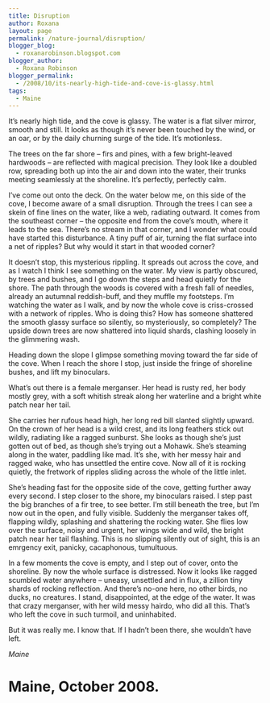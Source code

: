 ```yaml
---
title: Disruption
author: Roxana
layout: page
permalink: /nature-journal/disruption/
blogger_blog:
  - roxanarobinson.blogspot.com
blogger_author:
  - Roxana Robinson
blogger_permalink:
  - /2008/10/its-nearly-high-tide-and-cove-is-glassy.html
tags:
  - Maine
---
```

It&#8217;s nearly high tide, and the cove is glassy. The water is a flat silver mirror, smooth and still. It looks as though it&#8217;s never been touched by the wind, or an oar, or by the daily churning surge of the tide. It&#8217;s motionless.

The trees on the far shore &#8211; firs and pines, with a few bright-leaved hardwoods &#8211; are reflected with magical precision. They look like a doubled row, spreading both up into the air and down into the water, their trunks meeting seamlessly at the shoreline. It&#8217;s perfectly, perfectly calm.

I&#8217;ve come out onto the deck. On the water below me, on this side of the cove, I become aware of a small disruption. Through the trees I can see a skein of fine lines on the water, like a web, radiating outward. It comes from the southeast corner &#8211; the opposite end from the cove&#8217;s mouth, where it leads to the sea. There&#8217;s no stream in that corner, and I wonder what could have started this disturbance. A tiny puff of air, turning the flat surface into a net of ripples? But why would it start in that wooded corner?

It doesn&#8217;t stop, this mysterious rippling. It spreads out across the cove, and as I watch I think I see something on the water. My view is partly obscured, by trees and bushes, and I go down the steps and head quietly for the shore. The path through the woods is covered with a fresh fall of needles, already an autumnal reddish-buff, and they muffle my footsteps. I&#8217;m watching the water as I walk, and by now the whole cove is criss-crossed with a network of ripples. Who is doing this? How has someone shattered the smooth glassy surface so silently, so mysteriously, so completely? The upside down trees are now shattered into liquid shards, clashing loosely in the glimmering wash.

Heading down the slope I glimpse something moving toward the far side of the cove. When I reach the shore I stop, just inside the fringe of shoreline bushes, and lift my binoculars. 

What&#8217;s out there is a female merganser. Her head is rusty red, her body mostly grey, with a soft whitish streak along her waterline and a bright white patch near her tail. 

She carries her rufous head high, her long red bill slanted slightly upward. On the crown of her head is a wild crest, and its long feathers stick out wildly, radiating like a ragged sunburst. She looks as though she&#8217;s just gotten out of bed, as though she&#8217;s trying out a Mohawk. She&#8217;s steaming along in the water, paddling like mad. It&#8217;s she, with her messy hair and ragged wake, who has unsettled the entire cove. Now all of it is rocking quietly, the fretwork of ripples sliding across the whole of the little inlet.

She&#8217;s heading fast for the opposite side of the cove, getting further away every second. I step closer to the shore, my binoculars raised. I step past the big branches of a fir tree, to see better. I&#8217;m still beneath the tree, but I&#8217;m now out in the open, and fully visible. Suddenly the merganser takes off, flapping wildly, splashing and shattering the rocking water. She flies low over the surface, noisy and urgent, her wings wide and wild, the bright patch near her tail flashing. This is no slipping silently out of sight, this is an emrgency exit, panicky, cacaphonous, tumultuous. 

In a few moments the cove is empty, and I step out of cover, onto the shoreline. By now the whole surface is distressed. Now it looks like ragged scumbled water anywhere &#8211; uneasy, unsettled and in flux, a zillion tiny shards of rocking reflection. And there&#8217;s no-one here, no other birds, no ducks, no creatures. I stand, disappointed, at the edge of the water. It was that crazy merganser, with her wild messy hairdo, who did all this. That&#8217;s who left the cove in such turmoil, and uninhabited.

But it was really me. I know that. If I hadn&#8217;t been there, she wouldn&#8217;t have left. 

*Maine*
# Maine, October 2008.